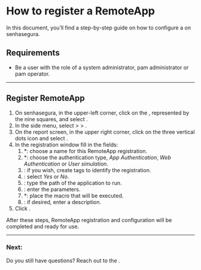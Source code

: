 # How to register a RemoteApp 

In this document, you’ll find a step-by-step guide on how to configure a  on senhasegura.

## Requirements

* Be a user with the role of a system administrator, pam administrator or pam operator.

---
## Register RemoteApp

1. On senhasegura, in the upper-left corner, click on the , represented by the nine squares, and select .
2. In the side menu, select  >  > .
3. On the report screen, in the upper right corner, click on the three vertical dots icon and select .
4. In the  registration window fill in the fields:
    1. *: choose a name for this RemoteApp registration.
    2. *: choose the authentication type, *App Authentication*, *Web Authentication* or *User simulation*.
    3. : if you wish, create tags to identify the registration.
    4. : select *Yes* or *No*.
    5. : type the path of the application to run.
    6. : enter the parameters.
    7. *: place the macro that will be executed.
    8. : if desired, enter a description.
5. Click .

After these steps, RemoteApp registration and configuration will be completed and ready for use.

---
### Next:



Do you still have questions? Reach out to the .